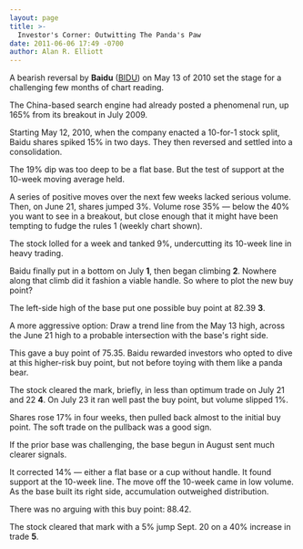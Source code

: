 ```yaml
---
layout: page
title: >-
  Investor's Corner: Outwitting The Panda's Paw
date: 2011-06-06 17:49 -0700
author: Alan R. Elliott
---
```





  



A bearish reversal by **Baidu** ([BIDU](https://research.investors.com/quote.aspx?symbol=BIDU)) on May 13 of 2010 set the stage for a challenging few months of chart reading.

  

The China-based search engine had already posted a phenomenal run, up 165% from its breakout in July 2009.

  

Starting May 12, 2010, when the company enacted a 10-for-1 stock split, Baidu shares spiked 15% in two days. They then reversed and settled into a consolidation.

  

The 19% dip was too deep to be a flat base. But the test of support at the 10-week moving average held.

  

A series of positive moves over the next few weeks lacked serious volume. Then, on June 21, shares jumped 3%. Volume rose 35% — below the 40% you want to see in a breakout, but close enough that it might have been tempting to fudge the rules 1 (weekly chart shown).

  

The stock lolled for a week and tanked 9%, undercutting its 10-week line in heavy trading.

  

Baidu finally put in a bottom on July **1**, then began climbing **2**. Nowhere along that climb did it fashion a viable handle. So where to plot the new buy point?

  

The left-side high of the base put one possible buy point at 82.39 **3**.

  

A more aggressive option: Draw a trend line from the May 13 high, across the June 21 high to a probable intersection with the base's right side.

  

This gave a buy point of 75.35. Baidu rewarded investors who opted to dive at this higher-risk buy point, but not before toying with them like a panda bear.

  

The stock cleared the mark, briefly, in less than optimum trade on July 21 and 22 **4**. On July 23 it ran well past the buy point, but volume slipped 1%.

  

Shares rose 17% in four weeks, then pulled back almost to the initial buy point. The soft trade on the pullback was a good sign.

  

If the prior base was challenging, the base begun in August sent much clearer signals.

  

It corrected 14% — either a flat base or a cup without handle. It found support at the 10-week line. The move off the 10-week came in low volume. As the base built its right side, accumulation outweighed distribution.

  

There was no arguing with this buy point: 88.42.

  

The stock cleared that mark with a 5% jump Sept. 20 on a 40% increase in trade **5**.




